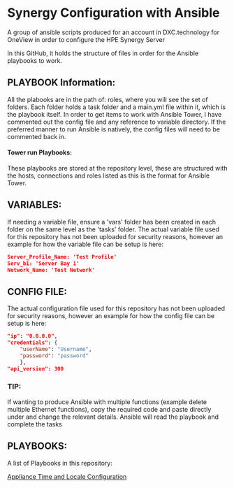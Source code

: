 # Synergy Configuration with Ansible

A group of ansible scripts produced for an account in DXC.technology for OneView in order to configure the HPE Synergy Server

In this GitHub, it holds the structure of files in order for the Ansible playbooks to work.

## PLAYBOOK Information:
All the plabooks are in the path of: roles, where you will see the set of folders. Each folder holds a task folder and a main.yml file within it, which is the playbook itself. In order to get items to work with Ansible Tower, I have commented out the config file and any reference to variable directory. If the preferred manner to run Ansible is natively, the config files will need to be commented back in.

#### Tower run Playbooks:
These playbooks are stored at the repository level, these are structured with the hosts, connections and roles listed as this is the format for Ansible Tower.

## VARIABLES:
If needing a variable file, ensure a 'vars' folder has been created in each folder on the same level as the 'tasks' folder. The actual variable file used for this repository has not been uploaded for security reasons, however an example for how the variable file can be setup is here:

```json
Server_Profile_Name: 'Test Profile'
Serv_b1: 'Server Bay 1'
Network_Name: 'Test Network'
```

## CONFIG FILE:
The actual configuration file used for this repository has not been uploaded for security reasons, however an example for how the config file can be setup is here:

```json
"ip": "0.0.0.0",
"credentials": {
    "userName": "Username",
    "password": "password"
    },
"api_version": 300
```

### TIP:
If wanting to produce Ansible with multiple functions (example delete multiple Ethernet functions), copy the required code and paste directly under and change the relevant details. Ansible will read the playbook and complete the tasks

## PLAYBOOKS:
A list of Playbooks in this repository:

[Appliance Time and Locale Configuration](https://github.com/thopper91/Ansible-HPE_Synergy_Config/blob/master/roles/Appliance_Time_and_Locale_Configuration/tasks/main.yml)
